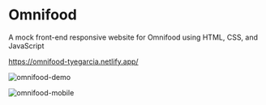 # Omnifood
A mock front-end responsive website for Omnifood using HTML, CSS, and JavaScript

https://omnifood-tyegarcia.netlify.app/


![omnifood-demo](https://user-images.githubusercontent.com/79384529/154879797-4a18199a-50bf-43b8-95c8-ecf987f8489f.gif)


![omnifood-mobile](https://user-images.githubusercontent.com/79384529/154880964-6b116a75-8343-48fa-a01a-b750ebdb3d37.gif)
